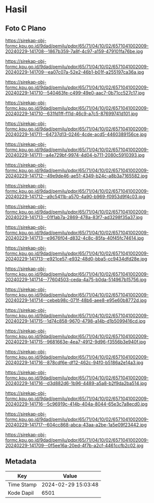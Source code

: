 # Hasil

## Foto C Plano

https://sirekap-obj-formc.kpu.go.id/9dad/pemilu/pdpr/65/71/04/10/02/6571041002009-20240229-141708--1867b359-7a8f-4c97-a159-479101fa76be.jpg

https://sirekap-obj-formc.kpu.go.id/9dad/pemilu/pdpr/65/71/04/10/02/6571041002009-20240229-141709--ea07c07a-52e2-46b1-b01f-a255197ca36a.jpg

https://sirekap-obj-formc.kpu.go.id/9dad/pemilu/pdpr/65/71/04/10/02/6571041002009-20240229-141710--540463fe-c499-49e0-aac7-0b71cc527c17.jpg

https://sirekap-obj-formc.kpu.go.id/9dad/pemilu/pdpr/65/71/04/10/02/6571041002009-20240229-141710--631fd1ff-f11d-46c9-a7c5-87699741d101.jpg

https://sirekap-obj-formc.kpu.go.id/9dad/pemilu/pdpr/65/71/04/10/02/6571041002009-20240229-141711--64737d13-0246-4cde-acd5-4460389156ce.jpg

https://sirekap-obj-formc.kpu.go.id/9dad/pemilu/pdpr/65/71/04/10/02/6571041002009-20240229-141711--a4e729bf-9974-4d04-b711-2080c5910393.jpg

https://sirekap-obj-formc.kpu.go.id/9dad/pemilu/pdpr/65/71/04/10/02/6571041002009-20240229-141712--49e9de46-ae51-4349-b24c-a8b3a7165582.jpg

https://sirekap-obj-formc.kpu.go.id/9dad/pemilu/pdpr/65/71/04/10/02/6571041002009-20240229-141712--a9c5411b-a570-4a90-b969-f0953d9f4c03.jpg

https://sirekap-obj-formc.kpu.go.id/9dad/pemilu/pdpr/65/71/04/10/02/6571041002009-20240229-141713--01f1ab7a-2869-478a-83f7-ad3298f35a37.jpg

https://sirekap-obj-formc.kpu.go.id/9dad/pemilu/pdpr/65/71/04/10/02/6571041002009-20240229-141713--e9676f04-d832-4c8c-85fa-40f45fc74614.jpg

https://sirekap-obj-formc.kpu.go.id/9dad/pemilu/pdpr/65/71/04/10/02/6571041002009-20240229-141713--e921ce57-e932-48d0-bba5-cc9434dfd28e.jpg

https://sirekap-obj-formc.kpu.go.id/9dad/pemilu/pdpr/65/71/04/10/02/6571041002009-20240229-141714--77604503-ceda-4a75-b0da-514967b15756.jpg

https://sirekap-obj-formc.kpu.go.id/9dad/pemilu/pdpr/65/71/04/10/02/6571041002009-20240229-141714--cebeb98c-071f-48b6-aee8-e95e60b8772d.jpg

https://sirekap-obj-formc.kpu.go.id/9dad/pemilu/pdpr/65/71/04/10/02/6571041002009-20240229-141715--1d74c858-9670-4798-a14b-d1b5099416cd.jpg

https://sirekap-obj-formc.kpu.go.id/9dad/pemilu/pdpr/65/71/04/10/02/6571041002009-20240229-141715--9681663e-4ea7-4912-9d96-f3556b3e940f.jpg

https://sirekap-obj-formc.kpu.go.id/9dad/pemilu/pdpr/65/71/04/10/02/6571041002009-20240229-141716--878cdf6e-df12-462c-94f0-b5186a2e14a3.jpg

https://sirekap-obj-formc.kpu.go.id/9dad/pemilu/pdpr/65/71/04/10/02/6571041002009-20240229-141716--d3d882d6-1b96-4489-a5a8-b2f9da2ba514.jpg

https://sirekap-obj-formc.kpu.go.id/9dad/pemilu/pdpr/65/71/04/10/02/6571041002009-20240229-141716--5c96919c-414b-404a-8044-65e3c7a8ecd0.jpg

https://sirekap-obj-formc.kpu.go.id/9dad/pemilu/pdpr/65/71/04/10/02/6571041002009-20240229-141717--604cc868-abca-43aa-a2be-1a5e09f23442.jpg

https://sirekap-obj-formc.kpu.go.id/9dad/pemilu/pdpr/65/71/04/10/02/6571041002009-20240229-141709--0f5ee16a-20ed-4f7b-a2cf-4461ccfb2c02.jpg


## Metadata

| Key        | Value               |
| ---------- | ------------------- |
| Time Stamp | 2024-02-29 15:03:48 |
| Kode Dapil | 6501                |



